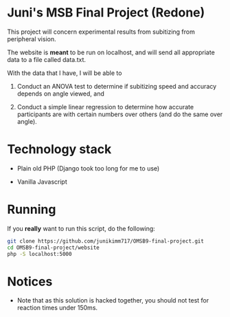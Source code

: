 # Juni's MSB Final Project (Redone)

This project will concern experimental results from subitizing from peripheral
vision.

The website is **meant** to be run on localhost, and will send all appropriate
data to a file called data.txt.

With the data that I have, I will be able to

1. Conduct an ANOVA test to determine if subitizing speed and accuracy depends
   on angle viewed, and

2. Conduct a simple linear regression to determine how accurate participants
   are with certain numbers over others (and do the same over angle).

# Technology stack

- Plain old PHP (Django took too long for me to use)

- Vanilla Javascript

# Running

If you **really** want to run this script, do the following:

```sh
git clone https://github.com/junikimm717/OMSB9-final-project.git
cd OMSB9-final-project/website
php -S localhost:5000
```

# Notices

- Note that as this solution is hacked together, you should not test for reaction times under 150ms.
